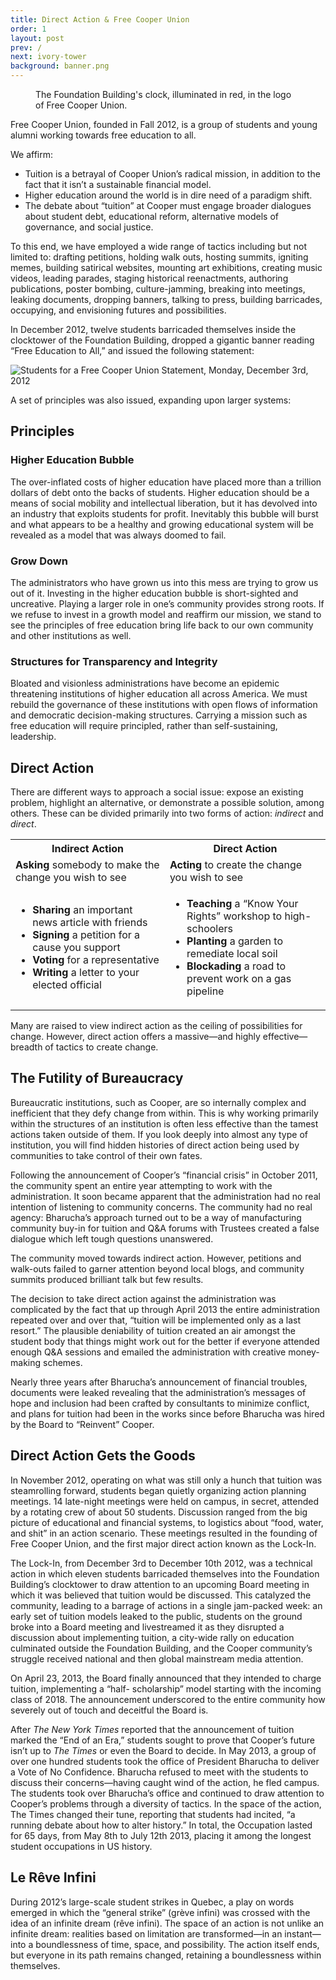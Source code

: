 ```yaml
---
title: Direct Action & Free Cooper Union
order: 1
layout: post
prev: /
next: ivory-tower
background: banner.png
---
```


<figure class="pull-right">
	<img src="{{site.baseurl}}/img/logo.png" alt="">
	<figcaption>The Foundation Building's clock, illuminated in red, in the logo of Free Cooper Union.</figcaption>
</figure>

Free Cooper Union, founded in Fall 2012, is a group of students and young alumni working towards free education to all. 

We affirm:

- Tuition is a betrayal of Cooper Union’s radical mission, in addition to the fact that it isn’t a sustainable financial model.
- Higher education around the world is in dire need of a paradigm shift.
- The debate about “tuition” at Cooper must engage broader dialogues about student debt, educational reform, alternative models of governance, and social justice.

<p class="okhover">To this end, we have employed a wide range of tactics including but not limited to: <span class="hoverable" data-okimage="{{site.baseurl}}/img/da-fcu-hover/drafting-petitions.jpg">drafting petitions</span>, <span class="hoverable" data-okimage="{{site.baseurl}}/img/da-fcu-hover/walking-out.jpg">holding walk outs</span>, <span class="hoverable" data-okimage="{{site.baseurl}}/img/da-fcu-hover/hosting-summits.jpg">hosting summits</span>, <span class="hoverable" data-okimage="{{site.baseurl}}/img/da-fcu-hover/memes.jpg">igniting memes</span>, <span class="hoverable" data-okimage="{{site.baseurl}}/img/da-fcu-hover/satirical-websites.png">building satirical websites</span>, <span class="hoverable" data-okimage="{{site.baseurl}}/img/da-fcu-hover/art-exhibitions.jpg">mounting art exhibitions</span>, <span class="hoverable" data-okimage="{{site.baseurl}}/img/da-fcu-hover/music-videos.jpg">creating music videos</span>, <span class="hoverable" data-okimage="{{site.baseurl}}/img/da-fcu-hover/parades.png">leading parades</span>, <span class="hoverable" data-okimage="{{site.baseurl}}/img/da-fcu-hover/historical-reenactments.jpg">staging historical reenactments</span>, <span class="hoverable" data-okimage="{{site.baseurl}}/img/da-fcu-hover/publications.jpg">authoring publications</span>, <span class="hoverable" data-okimage="{{site.baseurl}}/img/da-fcu-hover/poster-bombing.jpg">poster bombing</span>, <span class="hoverable" data-okimage="{{site.baseurl}}/img/da-fcu-hover/culture-jamming.jpg">culture-jamming</span>, <span class="hoverable" data-okimage="{{site.baseurl}}/img/da-fcu-hover/breaking-into-meetings.jpg">breaking into meetings</span>, <span class="hoverable" data-okimage="{{site.baseurl}}/img/da-fcu-hover/leaking-documents.jpg">leaking documents</span>, <span class="hoverable" data-okimage="{{site.baseurl}}/img/da-fcu-hover/dropping-banners.jpg">dropping banners</span>, <span class="hoverable" data-okimage="{{site.baseurl}}/img/da-fcu-hover/talking-to-press.jpg">talking to press</span>, <span class="hoverable" data-okimage="{{site.baseurl}}/img/da-fcu-hover/building-barricades.jpg">building barricades</span>, <span class="hoverable" data-okimage="{{site.baseurl}}/img/da-fcu-hover/occupying.jpg">occupying</span>, and <span class="hoverable" data-okimage="{{site.baseurl}}/img/da-fcu-hover/visioning.jpg">envisioning futures and possibilities</span>.</p>

In December 2012, twelve students barricaded themselves inside the clocktower of the Foundation Building, dropped a gigantic banner reading “Free Education to All,” and issued the following statement:

![Students for a Free Cooper Union Statement, Monday, December 3rd, 2012](/img/background/statement.jpg)

A set of principles was also issued, expanding upon larger systems:

## Principles

### Higher Education Bubble

The over-inflated costs of higher education have placed more than a trillion dollars of debt onto the backs of students. Higher education should be a means of social mobility and intellectual liberation, but it has devolved into an industry that exploits students for profit. Inevitably this bubble will burst and what appears to be a healthy and growing educational system will be revealed as a model that was always doomed to fail.

### Grow Down

The administrators who have grown us into this mess are trying to grow us out of it. Investing in the higher education bubble is short-sighted and uncreative. Playing a larger role in one’s community provides strong roots. If we refuse to invest in a growth model and reaffirm our mission, we stand to see the principles of free education bring life back to our own community and other institutions as well.

### Structures for Transparency and Integrity

Bloated and visionless administrations have become an epidemic threatening institutions of higher education all across America. We must rebuild the governance of these institutions with open flows of information and democratic decision-making structures. Carrying a mission such as free education will require principled, rather than self-sustaining, leadership.

## Direct Action

There are different ways to approach a social issue: expose an existing problem, highlight an alternative, or demonstrate a possible solution, among others. These can be divided primarily into two forms of action: _indirect_ and _direct_.

<table>
	<tr>
		<th>Indirect Action</th>
		<th>Direct Action</th>
	</tr>
	<tr>
		<td><strong>Asking</strong> somebody to make the change you wish to see</td>
		<td><strong>Acting</strong> to create the change you wish to see</td>
	</tr>
	<tr>
		<td>
			<ul>
				<li><strong>Sharing</strong> an important news article with friends</li>
				<li><strong>Signing</strong> a petition for a cause you support</li>
				<li><strong>Voting</strong> for a representative</li>
				<li><strong>Writing</strong> a letter to your elected official</li>
			</ul>
		</td>
		<td>
			<ul>
				<li><strong>Teaching</strong> a “Know Your Rights” workshop to high-schoolers</li>
				<li><strong>Planting</strong> a garden to remediate local soil</li>
				<li><strong>Blockading</strong> a road to prevent work on a gas pipeline</li>
			</ul>
		</td>
	</tr>
</table>

Many are raised to view indirect action as the ceiling of possibilities for change. However, direct action offers a massive—and highly effective—breadth of tactics to create change.

## The Futility of Bureaucracy

Bureaucratic institutions, such as Cooper, are so internally complex and inefficient that they defy change from within. This is why working primarily within the structures of an institution is often less effective than the tamest actions taken outside of them. If you look deeply into almost any type of institution, you will find hidden histories of direct action being used by communities to take control of their own fates.

Following the announcement of Cooper’s “financial crisis” in October 2011, the community spent an entire year attempting to work with the administration. It soon became apparent that the administration had no real intention of listening to community concerns. The community had no real agency: Bharucha’s approach turned out to be a way of manufacturing community buy-in for tuition and Q&A forums with Trustees created a false dialogue which left tough questions unanswered.

The community moved towards indirect action. However, petitions and walk-outs failed to garner attention beyond local blogs, and community summits produced brilliant talk but few results.

The decision to take direct action against the administration was complicated by the fact that up through April 2013 the entire administration repeated over and over that, “tuition will be implemented only as a last resort.” The plausible deniability of tuition created an air amongst the student body that things might work out for the better if everyone attended enough Q&A sessions and emailed the administration with creative money-making schemes.

Nearly three years after Bharucha’s announcement of financial troubles, documents were leaked revealing that the administration’s messages of hope and inclusion had been crafted by consultants to minimize conflict, and plans for tuition had been in the works since before Bharucha was hired by the Board to “Reinvent” Cooper.

## Direct Action Gets the Goods

In November 2012, operating on what was still only a hunch that tuition was steamrolling forward, students began quietly organizing action planning meetings. 14 late-night meetings were held on campus, in secret, attended by a rotating crew of about 50 students. Discussion ranged from the big picture of educational and financial systems, to logistics about “food, water, and shit” in an action scenario. These meetings resulted in the founding of Free Cooper Union, and the first major direct action known as the Lock-In.

The Lock-In, from December 3rd to December 10th 2012, was a technical action in which eleven students barricaded themselves into the Foundation Building’s clocktower to draw attention to an upcoming Board meeting in which it was believed that tuition would be discussed. This catalyzed the community, leading to a barrage of actions in a single jam-packed week: an early set of tuition models leaked to the public, students on the ground broke into a Board meeting and livestreamed it as they disrupted a discussion about implementing tuition, a city-wide rally on education culminated outside the Foundation Building, and the Cooper community’s struggle received national and then global mainstream media attention.

On April 23, 2013, the Board finally announced that they intended to charge tuition, implementing a “half- scholarship” model starting with the incoming class of 2018. The announcement underscored to the entire community how severely out of touch and deceitful the Board is.

After _The New York Times_ reported that the announcement of tuition marked the “End of an Era,” students sought to prove that Cooper’s future isn’t up to _The Times_ or even the Board to decide. In May 2013, a group of over one hundred students took the office of President Bharucha to deliver a Vote of No Confidence. Bharucha refused to meet with the students to discuss their concerns—having caught wind of the action, he fled campus. The students took over Bharucha’s office and continued to draw attention to Cooper’s problems through a diversity of tactics. In the space of the action, The Times changed their tune, reporting that students had incited, “a running debate about how to alter history.” In total, the Occupation lasted for 65 days, from May 8th to July 12th 2013, placing it among the longest student occupations in US history.

## Le Rêve Infini

During 2012’s large-scale student strikes in Quebec, a play on words emerged in which the “general strike” (grève infini) was crossed with the idea of an infinite dream (rêve infini). The space of an action is not unlike an infinite dream: realities based on limitation are transformed—in an instant—into a boundlessness of time, space, and possibility. The action itself ends, but everyone in its path remains changed, retaining a boundlessness within themselves.